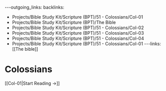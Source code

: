 ---outgoing_links:
backlinks:
  - Projects/Bible Study Kit/Scripture (BPT)/51 - Colossians/Col-01
  - Projects/Bible Study Kit/Scripture (BPT)/The Bible
  - Projects/Bible Study Kit/Scripture (BPT)/51 - Colossians/Col-02
  - Projects/Bible Study Kit/Scripture (BPT)/51 - Colossians/Col-03
  - Projects/Bible Study Kit/Scripture (BPT)/51 - Colossians/Col-04
  - Projects/Bible Study Kit/Scripture (BPT)/51 - Colossians/Col-01
---links: [[The bible]]
# Colossians

[[Col-01|Start Reading →]]
